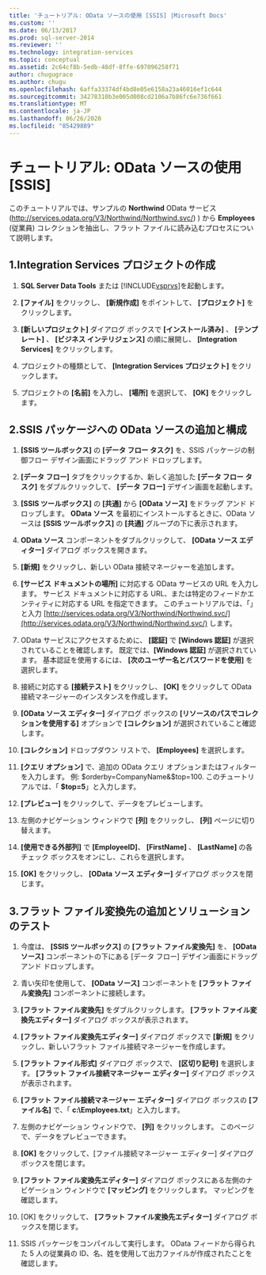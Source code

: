 ```yaml
---
title: 'チュートリアル: OData ソースの使用 [SSIS] |Microsoft Docs'
ms.custom: ''
ms.date: 06/13/2017
ms.prod: sql-server-2014
ms.reviewer: ''
ms.technology: integration-services
ms.topic: conceptual
ms.assetid: 2c64cf8b-5edb-48df-8ffe-697096258f71
author: chugugrace
ms.author: chugu
ms.openlocfilehash: 6affa33374df4bd8e05e6158a23a46016ef1c644
ms.sourcegitcommit: 34278310b3e005d008cd2106a7b86fc6e736f661
ms.translationtype: MT
ms.contentlocale: ja-JP
ms.lasthandoff: 06/26/2020
ms.locfileid: "85429889"
---
```

# <a name="tutorial-using-the-odata-source-ssis"></a>チュートリアル: OData ソースの使用 [SSIS]
  このチュートリアルでは、サンプルの **Northwind** OData サービス (http://services.odata.org/V3/Northwind/Northwind.svc/) ) から **Employees** (従業員) コレクションを抽出し、フラット ファイルに読み込むプロセスについて説明します。  
  
## <a name="1-create-an-integration-services-project"></a>1.Integration Services プロジェクトの作成  
  
1.  **SQL Server Data Tools** または [!INCLUDE[vsprvs](../../includes/vsprvs-md.md)]を起動します。  
  
2.  **[ファイル]** をクリックし、 **[新規作成]** をポイントして、 **[プロジェクト]** をクリックします。  
  
3.  **[新しいプロジェクト]** ダイアログ ボックスで **[インストール済み]** 、 **[テンプレート]** 、 **[ビジネス インテリジェンス]** の順に展開し、 **[Integration Services]** をクリックします。  
  
4.  プロジェクトの種類として、 **[Integration Services プロジェクト]** をクリックします。  
  
5.  プロジェクトの **[名前]** を入力し、 **[場所]** を選択して、 **[OK]** をクリックします。  
  
## <a name="2-add-and-configure-odata-source-to-the-ssis-package"></a>2.SSIS パッケージへの OData ソースの追加と構成  
  
1.  **[SSIS ツールボックス]** の **[データ フロー タスク]** を、SSIS パッケージの制御フロー デザイン画面にドラッグ アンド ドロップします。  
  
2.  **[データ フロー]** タブをクリックするか、新しく追加した **[データ フロー タスク]** をダブルクリックして、 **[データ フロー]** デザイン画面を起動します。  
  
3.  **[SSIS ツールボックス]** の **[共通]** から **[OData ソース]** をドラッグ アンド ドロップします。 **OData ソース** を最初にインストールするときに、OData ソースは **[SSIS ツールボックス]** の **[共通]** グループの下に表示されます。  
  
4.  **OData ソース** コンポーネントをダブルクリックして、 **[OData ソース エディター]** ダイアログ ボックスを開きます。  
  
5.  **[新規]** をクリックし、新しい OData 接続マネージャーを追加します。  
  
6.  **[サービス ドキュメントの場所]** に対応する OData サービスの URL を入力します。 サービス ドキュメントに対応する URL、または特定のフィードかエンティティに対応する URL を指定できます。 このチュートリアルでは、「」と入力 [http://services.odata.org/V3/Northwind/Northwind.svc/](http://services.odata.org/V3/Northwind/Northwind.svc/) します。  
  
7.  OData サービスにアクセスするために、 **[認証]** で **[Windows 認証]** が選択されていることを確認します。 既定では、**[Windows 認証]** が選択されています。 基本認証を使用するには、 **[次のユーザー名とパスワードを使用]** を選択します。  
  
8.  接続に対応する **[接続テスト]** をクリックし、 **[OK]** をクリックして OData 接続マネージャーのインスタンスを作成します。  
  
9. **[OData ソース エディター]** ダイアログ ボックスの **[リソースのパスでコレクションを使用する]** オプションで **[コレクション]** が選択されていること確認します。  
  
10. **[コレクション]** ドロップダウン リストで、 **[Employees]** を選択します。  
  
11. **[クエリ オプション]** で、追加の OData クエリ オプションまたはフィルターを入力します。 例: $orderby=CompanyName&$top=100. このチュートリアルでは、「 **$top=5**」と入力します。  
  
12. **[プレビュー]** をクリックして、データをプレビューします。  
  
13. 左側のナビゲーション ウィンドウで **[列]** をクリックし、 **[列]** ページに切り替えます。  
  
14. **[使用できる外部列]** で **[EmployeeID]**、 **[FirstName]** 、 **[LastName]** の各チェック ボックスをオンにし、これらを選択します。  
  
15. **[OK]** をクリックし、 **[OData ソース エディター]** ダイアログ ボックスを閉じます。  
  
## <a name="3-add-flat-file-destination-and-test-the-solution"></a>3.フラット ファイル変換先の追加とソリューションのテスト  
  
1.  今度は、 **[SSIS ツールボックス]** の **[フラット ファイル変換先]** を、 **[OData ソース]** コンポーネントの下にある [データ フロー] デザイン画面にドラッグ アンド ドロップします。  
  
2.  青い矢印を使用して、 **[OData ソース]** コンポーネントを **[フラット ファイル変換先]** コンポーネントに接続します。  
  
3.  **[フラット ファイル変換先]** をダブルクリックします。 **[フラット ファイル変換先エディター]** ダイアログ ボックスが表示されます。  
  
4.  **[フラット ファイル変換先エディター]** ダイアログ ボックスで **[新規]** をクリックし、新しいフラット ファイル接続マネージャーを作成します。  
  
5.  **[フラット ファイル形式]** ダイアログ ボックスで、 **[区切り記号]** を選択します。 **[フラット ファイル接続マネージャー エディター]** ダイアログ ボックスが表示されます。  
  
6.  **[フラット ファイル接続マネージャー エディター]** ダイアログ ボックスの **[ファイル名]** で、「 **c:\Employees.txt**」と入力します。  
  
7.  左側のナビゲーション ウィンドウで、 **[列]** をクリックします。 このページで、データをプレビューできます。  
  
8.  **[OK]** をクリックして、[ファイル接続マネージャー エディター] ダイアログ ボックスを閉じます。  
  
9. **[フラット ファイル変換先エディター]** ダイアログ ボックスにある左側のナビゲーション ウィンドウで **[マッピング]** をクリックします。 マッピングを確認します。  
  
10. [OK] をクリックして、 **[フラット ファイル変換先エディター]** ダイアログ ボックスを閉じます。  
  
11. SSIS パッケージをコンパイルして実行します。 OData フィードから得られた 5 人の従業員の ID、名、姓を使用して出力ファイルが作成されたことを確認します。  
  
  
